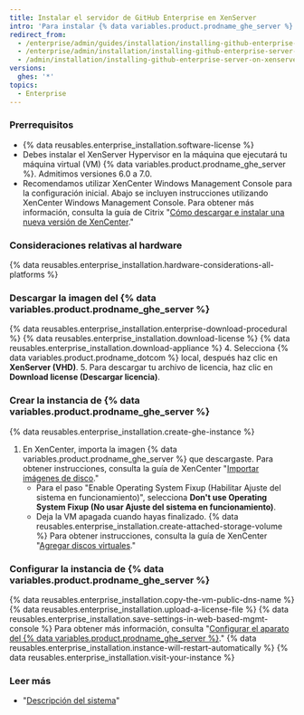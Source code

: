 ```yaml
---
title: Instalar el servidor de GitHub Enterprise en XenServer
intro: 'Para instalar {% data variables.product.prodname_ghe_server %} en XenServer, debes implementar la imagen de disco {% data variables.product.prodname_ghe_server %} a un servidor XenServer.'
redirect_from:
  - /enterprise/admin/guides/installation/installing-github-enterprise-on-xenserver/
  - /enterprise/admin/installation/installing-github-enterprise-server-on-xenserver
  - /admin/installation/installing-github-enterprise-server-on-xenserver
versions:
  ghes: '*'
topics:
  - Enterprise
---
```

### Prerrequisitos

- {% data reusables.enterprise_installation.software-license %}
- Debes instalar el XenServer Hypervisor en la máquina que ejecutará tu máquina virtual (VM) {% data variables.product.prodname_ghe_server %}. Admitimos versiones 6.0 a 7.0.
- Recomendamos utilizar XenCenter Windows Management Console para la configuración inicial. Abajo se incluyen instrucciones utilizando XenCenter Windows Management Console. Para obtener más información, consulta la guía de Citrix "[Cómo descargar e instalar una nueva versión de XenCenter](https://support.citrix.com/article/CTX118531)."

### Consideraciones relativas al hardware

{% data reusables.enterprise_installation.hardware-considerations-all-platforms %}

### Descargar la imagen del {% data variables.product.prodname_ghe_server %}

{% data reusables.enterprise_installation.enterprise-download-procedural %}
{% data reusables.enterprise_installation.download-license %}
{% data reusables.enterprise_installation.download-appliance %}
4. Selecciona {% data variables.product.prodname_dotcom %} local, después haz clic en **XenServer (VHD)**.
5. Para descargar tu archivo de licencia, haz clic en **Download license (Descargar licencia)**.

### Crear la instancia de {% data variables.product.prodname_ghe_server %}

{% data reusables.enterprise_installation.create-ghe-instance %}

1. En XenCenter, importa la imagen {% data variables.product.prodname_ghe_server %} que descargaste. Para obtener instrucciones, consulta la guía de XenCenter "[Importar imágenes de disco](https://docs.citrix.com/en-us/xencenter/current-release/vms-importdiskimage.html)."
    - Para el paso "Enable Operating System Fixup (Habilitar Ajuste del sistema en funcionamiento)", selecciona **Don't use Operating System Fixup (No usar Ajuste del sistema en funcionamiento)**.
    - Deja la VM apagada cuando hayas finalizado.
{% data reusables.enterprise_installation.create-attached-storage-volume %} Para obtener instrucciones, consulta la guía de XenCenter "[Agregar discos virtuales](https://docs.citrix.com/en-us/xencenter/current-release/vms-storage-addnewdisk.html)."

### Configurar la instancia de {% data variables.product.prodname_ghe_server %}

{% data reusables.enterprise_installation.copy-the-vm-public-dns-name %}
{% data reusables.enterprise_installation.upload-a-license-file %}
{% data reusables.enterprise_installation.save-settings-in-web-based-mgmt-console %} Para obtener más información, consulta "[Configurar el aparato del {% data variables.product.prodname_ghe_server %}](/enterprise/admin/guides/installation/configuring-the-github-enterprise-server-appliance)."
{% data reusables.enterprise_installation.instance-will-restart-automatically %}
{% data reusables.enterprise_installation.visit-your-instance %}

### Leer más

 - "[Descripción del sistema](/enterprise/admin/guides/installation/system-overview)"
